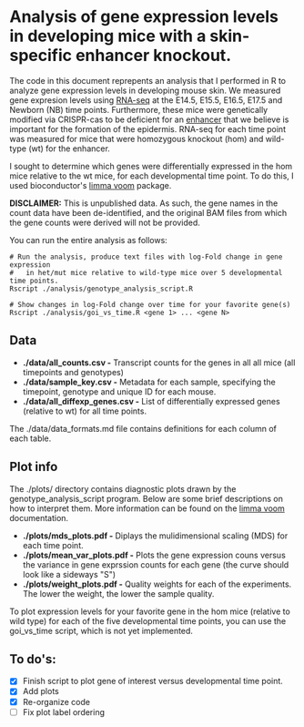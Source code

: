 # Analysis of gene expression levels in developing mice with a skin-specific enhancer knockout.

The code in this document reprepents an analysis that I performed in R to analyze gene expression levels in developing mouse skin. We measured gene expresion levels using [RNA-seq](https://en.wikipedia.org/wiki/RNA-Seq) at the E14.5, E15.5, E16.5, E17.5 and Newborn (NB) time points. Furthermore, these mice were genetically modified via CRISPR-cas to be deficient for an [enhancer](https://en.wikipedia.org/wiki/Enhancer_(genetics)) that we believe is important for the formation of the epidermis. RNA-seq for each time point was measured for mice that were homozygous knockout (hom) and wild-type (wt) for the enhancer.

I sought to determine which genes were differentially expressed in the hom mice relative to the wt mice, for each developmental time point. To do this, I used bioconductor's [limma voom](https://bioconductor.org/packages/release/bioc/vignettes/limma/inst/doc/usersguide.pdf) package. 

**DISCLAIMER:** This is unpublished data. As such, the gene names in the count data have been de-identified, and the original BAM files from which the gene counts were derived will not be provided.


You can run the entire analysis as follows:
```
# Run the analysis, produce text files with log-Fold change in gene expression
#   in het/mut mice relative to wild-type mice over 5 developmental time points.
Rscript ./analysis/genotype_analysis_script.R

# Show changes in log-Fold change over time for your favorite gene(s)
Rscript ./analysis/goi_vs_time.R <gene 1> ... <gene N>
```

## Data

* **./data/all_counts.csv -** Transcript counts for the genes in all all mice (all timepoints and genotypes)
* **./data/sample_key.csv -** Metadata for each sample, specifying the timepoint, genotype and unique ID for each mouse.
* **./data/all_diffexp_genes.csv -** List of differentially expressed genes (relative to wt) for all time points.

The ./data/data_formats.md file contains definitions for each column of each table.

## Plot info

The ./plots/ directory contains diagnostic plots drawn by the genotype_analysis_script program. Below are some brief descriptions on how to interpret them. More information can be found on the [limma voom](https://bioconductor.org/packages/release/bioc/vignettes/limma/inst/doc/usersguide.pdf) documentation.

* **./plots/mds_plots.pdf -** Diplays the mulidimensional scaling (MDS) for each time point.
* **./plots/mean_var_plots.pdf -** Plots the gene expression couns versus the variance in gene exprssion counts for each gene (the curve should look like a sideways "S")
* **./plots/weight_plots.pdf -** Quality weights for each of the experiments. The lower the weight, the lower the sample quality.

To plot expression levels for your favorite gene in the hom mice \(relative to wild type\) for each of the five developmental time points, you can use the goi\_vs\_time script, which is not yet implemented.

## To do's:

- [x] Finish script to plot gene of interest versus developmental time point.
- [x] Add plots
- [x] Re-organize code
- [ ] Fix plot label ordering
